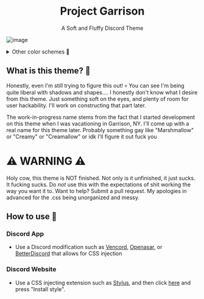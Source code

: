 <h1 align="center"> Project Garrison </h1>
<p align="center"> A Soft and Fluffy Discord Theme </p>

![image](https://user-images.githubusercontent.com/76500838/203900189-fc54bc09-19a5-4e82-95a3-1f25820c96d9.png)

<details>
<summary>Other color schemes 🎨</summary>

## Tan
![Screenshot 2022-12-02 at 11 06 51 PM](https://user-images.githubusercontent.com/76500838/205424895-f85df371-5800-4e3f-8fc5-e0a18a7418bd.png)

## Turquoise
![Screenshot 2022-12-02 at 11 13 44 PM](https://user-images.githubusercontent.com/76500838/205425118-37725ded-9f13-4ecc-99d6-a20b3b8c7ad4.png)

## Tokyo Night
![Screenshot 2022-12-02 at 4 56 29 PM](https://user-images.githubusercontent.com/76500838/205403331-61df8a63-9e85-4a64-a3ca-4187cd6ca85c.png)


</details>

## What is this theme? 🤔
Honestly, even I'm still trying to figure this out! 💀 You can see I'm being quite liberal with shadows and shapes.... I honestly don't know what I desire from this theme. Just something soft on the eyes, and plenty of room for user hackability. I'll work on constructing that part later. 

The work-in-progress name stems from the fact that I started development on this theme when I was vacationing in Garrison, NY. I'll come up with a real name for this theme later. Probably something gay like "Marshmallow" or  "Creamy" or "Creamallow" or idk I'll figure it out fuck you


# ⚠️ WARNING ⚠️

Holy cow, this theme is NOT finished. Not only is it unfinished, it just sucks. It fucking sucks. Do *not* use this with the expectations of shit working the way you want it to. Want to help? Submit a pull request. My apologies in advanced for the .css being unorganized and messy.  

## How to use 📖

### Discord App

* Use a Discord modification such as [Vencord](https://github.com/Vendicated/Vencord), [Openasar](https://openasar.dev/), or [BetterDiscord](https://github.com/BetterDiscord/BetterDiscord) that allows for CSS injection

### Discord Website

* Use a CSS injecting extension such as [Stylus](https://github.com/openstyles/stylus), and then click [here](https://github.com/SlippingGittys-Discord-Themes/ProjectGarrison/raw/main/projectgarrison.user.css) and press "Install style".




